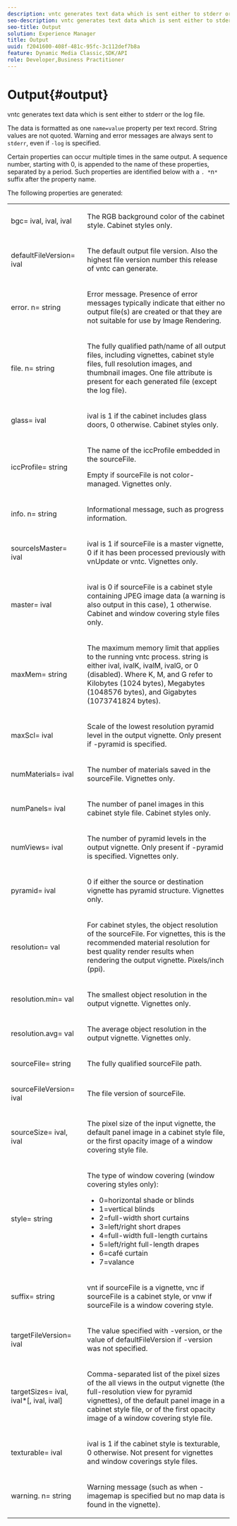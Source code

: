```yaml
---
description: vntc generates text data which is sent either to stderr or the log file.
seo-description: vntc generates text data which is sent either to stderr or the log file.
seo-title: Output
solution: Experience Manager
title: Output
uuid: f2041600-408f-481c-95fc-3c112def7b8a
feature: Dynamic Media Classic,SDK/API
role: Developer,Business Practitioner
---
```


# Output{#output}

vntc generates text data which is sent either to stderr or the log file.

The data is formatted as one `name=value` property per text record. String values are not quoted. Warning and error messages are always sent to `stderr`, even if `-log` is specified.

Certain properties can occur multiple times in the same output. A sequence number, starting with 0, is appended to the name of these properties, separated by a period. Such properties are identified below with a `. *`n`*` suffix after the property name.

The following properties are generated:

<table id="simpletable_32AAA1A2DDB04BC6B86885E6223BF609"> 
 <tr class="strow"> 
  <td class="stentry"> <p><span class="codeph">bgc=<span class="varname"> ival</span>,<span class="varname"> ival</span>,<span class="varname"> ival</span></span> </p> </td> 
  <td class="stentry"> <p>The RGB background color of the cabinet style. Cabinet styles only. </p></td> 
 </tr> 
 <tr class="strow"> 
  <td class="stentry"> <p><span class="codeph">defaultFileVersion=<span class="varname"> ival</span></span> </p></td> 
  <td class="stentry"> <p>The default output file version. Also the highest file version number this release of <span class="filepath"> vntc</span> can generate. </p></td> 
 </tr> 
 <tr class="strow"> 
  <td class="stentry"> <p><span class="codeph">error.<span class="varname"> n</span>=<span class="varname"> string</span></span> </p></td> 
  <td class="stentry"> <p>Error message. Presence of error messages typically indicate that either no output file(s) are created or that they are not suitable for use by Image Rendering. </p></td> 
 </tr> 
 <tr class="strow"> 
  <td class="stentry"> <p><span class="codeph">file.<span class="varname"> n</span>=<span class="varname"> string</span></span> </p></td> 
  <td class="stentry"> <p>The fully qualified path/name of all output files, including vignettes, cabinet style files, full resolution images, and thumbnail images. One file attribute is present for each generated file (except the log file). </p></td> 
 </tr> 
 <tr class="strow"> 
  <td class="stentry"> <p><span class="codeph">glass=<span class="varname"> ival</span></span> </p></td> 
  <td class="stentry"> <p><span class="varname"> ival</span> is 1 if the cabinet includes glass doors, 0 otherwise. Cabinet styles only. </p></td> 
 </tr> 
 <tr class="strow"> 
  <td class="stentry"> <p><span class="codeph">iccProfile=<span class="varname"> string</span></span> </p></td> 
  <td class="stentry"> <p>The name of the iccProfile embedded in the <span class="varname"> sourceFile</span>. </p> <p>Empty if <span class="varname"> sourceFile</span> is not color-managed. Vignettes only. </p></td> 
 </tr> 
 <tr class="strow"> 
  <td class="stentry"> <p><span class="codeph">info.<span class="varname"> n</span>=<span class="varname"> string</span></span> </p></td> 
  <td class="stentry"> <p>Informational message, such as progress information. </p></td> 
 </tr> 
 <tr class="strow"> 
  <td class="stentry"> <p><span class="codeph">sourceIsMaster=<span class="varname"> ival</span></span> </p></td> 
  <td class="stentry"> <p><span class="varname"> ival</span> is 1 if <span class="varname"> sourceFile</span> is a master vignette, 0 if it has been processed previously with <span class="filepath"> vnUpdate</span> or <span class="filepath"> vntc</span>. Vignettes only. </p></td> 
 </tr> 
 <tr class="strow"> 
  <td class="stentry"> <p><span class="codeph">master=<span class="varname"> ival</span></span> </p></td> 
  <td class="stentry"> <p><span class="varname"> ival</span> is 0 if <span class="varname"> sourceFile</span> is a cabinet style containing JPEG image data (a warning is also output in this case), 1 otherwise. Cabinet and window covering style files only. </p></td> 
 </tr> 
 <tr class="strow"> 
  <td class="stentry"> <p><span class="codeph">maxMem=<span class="varname"> string</span></span> </p></td> 
  <td class="stentry"> <p>The maximum memory limit that applies to the running <span class="filepath"> vntc</span> process. <span class="varname"> string</span> is either <span class="varname"> ival</span>, <span class="varname"> ivalK</span>, <span class="varname"> ivalM</span>, <span class="varname"> ivalG</span>, or <span class="codeph"> 0</span> (disabled). Where <span class="varname"> K</span>, <span class="varname"> M</span>, and <span class="varname"> G</span> refer to Kilobytes (1024 bytes), Megabytes (1048576 bytes), and Gigabytes (1073741824 bytes). </p></td> 
 </tr> 
 <tr class="strow"> 
  <td class="stentry"> <p><span class="codeph">maxScl=<span class="varname"> ival</span></span> </p></td> 
  <td class="stentry"> <p>Scale of the lowest resolution pyramid level in the output vignette. Only present if <span class="codeph"> -pyramid</span> is specified. </p></td> 
 </tr> 
 <tr class="strow"> 
  <td class="stentry"> <p><span class="codeph">numMaterials=<span class="varname"> ival</span></span> </p></td> 
  <td class="stentry"> <p>The number of materials saved in the <span class="varname"> sourceFile</span>. Vignettes only. </p></td> 
 </tr> 
 <tr class="strow"> 
  <td class="stentry"> <p><span class="codeph">numPanels=<span class="codeph"> ival</span></span> </p></td> 
  <td class="stentry"> <p>The number of panel images in this cabinet style file. Cabinet styles only. </p></td> 
 </tr> 
 <tr class="strow"> 
  <td class="stentry"> <p><span class="codeph">numViews=<span class="codeph"> ival</span></span> </p></td> 
  <td class="stentry"> <p>The number of pyramid levels in the output vignette. Only present if -pyramid is specified. Vignettes only. </p></td> 
 </tr> 
 <tr class="strow"> 
  <td class="stentry"> <p><span class="codeph">pyramid=<span class="varname"> ival</span></span> </p></td> 
  <td class="stentry"> <p>0 if either the source or destination vignette has pyramid structure. Vignettes only. </p></td> 
 </tr> 
 <tr class="strow"> 
  <td class="stentry"> <p><span class="codeph">resolution=<span class="varname"> val</span></span> </p></td> 
  <td class="stentry"> <p>For cabinet styles, the object resolution of the<span class="varname"> sourceFile</span>. For vignettes, this is the recommended material resolution for best quality render results when rendering the output vignette. Pixels/inch (ppi). </p></td> 
 </tr> 
 <tr class="strow"> 
  <td class="stentry"> <p><span class="codeph">resolution.min=<span class="varname"> val</span></span> </p></td> 
  <td class="stentry"> <p>The smallest object resolution in the output vignette. Vignettes only. </p></td> 
 </tr> 
 <tr class="strow"> 
  <td class="stentry"> <p><span class="codeph">resolution.avg=<span class="varname"> val</span></span> </p></td> 
  <td class="stentry"> <p>The average object resolution in the output vignette. Vignettes only. </p></td> 
 </tr> 
 <tr class="strow"> 
  <td class="stentry"> <p><span class="codeph">sourceFile=<span class="varname"> string</span></span> </p></td> 
  <td class="stentry"> <p>The fully qualified <span class="varname"> sourceFile</span> path. </p></td> 
 </tr> 
 <tr class="strow"> 
  <td class="stentry"> <p><span class="codeph">sourceFileVersion=<span class="varname"> ival</span></span> </p></td> 
  <td class="stentry"> <p>The file version of <span class="varname"> sourceFile</span>. </p></td> 
 </tr> 
 <tr class="strow"> 
  <td class="stentry"> <p><span class="codeph">sourceSize=<span class="varname"> ival</span>,<span class="varname"> ival</span></span> </p></td> 
  <td class="stentry"> <p>The pixel size of the input vignette, the default panel image in a cabinet style file, or the first opacity image of a window covering style file. </p></td> 
 </tr> 
 <tr class="strow"> 
  <td class="stentry"> <p><span class="codeph">style=<span class="varname"> string</span></span> </p></td> 
  <td class="stentry"> <p>The type of window covering (window covering styles only): </p> <p> 
    <ul id="ul_51AECE556B8B40109FFAD2B315D0695C"> 
     <li id="li_3D3B9211C7AF4810883AE815BEBD4228">0=horizontal shade or blinds </li> 
     <li id="li_DE88052467D64ECDAEB29264FC3904E4">1=vertical blinds </li> 
     <li id="li_6F976CABF7244B20A471391A685ED05F"> 2=full-width short curtains </li> 
     <li id="li_E8D2B0B9189F4BDBB70E145E9196C1CD">3=left/right short drapes </li> 
     <li id="li_026F043A50D34C8AB850D9832F375DB7"> 4=full-width full-length curtains </li> 
     <li id="li_283A2E5BFF75461B8F697FFF0796361F"> 5=left/right full-length drapes </li> 
     <li id="li_E175BA9EAE1F46B89109F4892FF54656"> 6=café curtain </li> 
     <li id="li_79D2F7F68C4746F3B6742EFECD01BDD9"> 7=valance </li> 
    </ul> </p> </td> 
 </tr> 
 <tr class="strow"> 
  <td class="stentry"> <p><span class="codeph">suffix=<span class="varname"> string</span></span> </p></td> 
  <td class="stentry"> <p><span class="codeph"> vnt</span> if <span class="varname"> sourceFile</span> is a vignette, <span class="codeph"> vnc</span> if <span class="varname"> sourceFile</span> is a cabinet style, or <span class="codeph"> vnw</span> if <span class="varname"> sourceFile</span> is a window covering style. </p></td> 
 </tr> 
 <tr class="strow"> 
  <td class="stentry"> <p><span class="codeph">targetFileVersion=<span class="varname"> ival</span></span> </p></td> 
  <td class="stentry"> <p>The value specified with <span class="codeph"> -version</span>, or the value of<span class="codeph"> defaultFileVersion</span> if<span class="codeph"> -version</span> was not specified. </p></td> 
 </tr> 
 <tr class="strow"> 
  <td class="stentry"> <p><span class="codeph">targetSizes=<span class="varname"> ival</span>,<span class="varname"> ival</span>*[,<span class="varname"> ival</span>,<span class="varname"> ival</span>]</span> </p></td> 
  <td class="stentry"> <p>Comma-separated list of the pixel sizes of the all views in the output vignette (the full-resolution view for pyramid vignettes), of the default panel image in a cabinet style file, or of the first opacity image of a window covering style file. </p> </td> 
 </tr> 
 <tr class="strow"> 
  <td class="stentry"> <p><span class="codeph">texturable=<span class="varname"> ival</span></span> </p></td> 
  <td class="stentry"> <p><span class="varname"> ival</span> is 1 if the cabinet style is texturable, 0 otherwise. Not present for vignettes and window coverings style files. </p></td> 
 </tr> 
 <tr class="strow"> 
  <td class="stentry"> <p><span class="codeph">warning.<span class="varname"> n</span>=<span class="varname"> string</span></span> </p></td> 
  <td class="stentry"> <p>Warning message (such as when <span class="codeph"> -imagemap</span> is specified but no map data is found in the vignette). </p></td> 
 </tr> 
</table>

